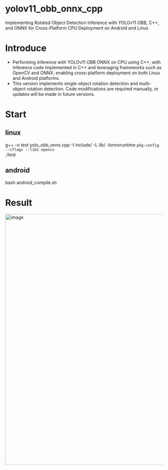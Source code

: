 # yolov11_obb_onnx_cpp
Implementing Rotated Object Detection Inference with YOLOv11 OBB, C++, and ONNX for Cross-Platform CPU Deployment on Android and Linux

# Introduce
- Performing inference with YOLOv11 OBB ONNX on CPU using C++, with inference code implemented in C++ and leveraging frameworks such as OpenCV and ONNX, enabling cross-platform deployment on both Linux and Android platforms.
- This version implements single-object rotation detection and multi-object rotation detection. Code modifications are required manually, or updates will be made in future versions.

# Start
## linux
g++ -o test yolo_obb_onnx.cpp -I include/ -L lib/ -lonnxruntime `pkg-config --cflags --libs opencv`  
./test
## android
bash android_compile.sh
# Result
<img width="800" height="800" alt="image" src="https://github.com/user-attachments/assets/9824749d-8fe4-4382-802f-6b94674772b9" />
